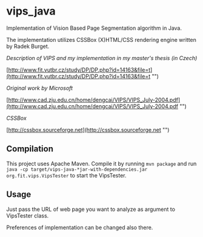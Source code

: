 vips_java
=============

Implementation of Vision Based Page Segmentation algorithm in Java. 

The implementation utilizes CSSBox (X)HTML/CSS rendering engine written
by Radek Burget.

*Description of VIPS and my implementation in my master's thesis (in Czech)*

[http://www.fit.vutbr.cz/study/DP/DP.php?id=14163&file=t](http://www.fit.vutbr.cz/study/DP/DP.php?id=14163&file=t "")

*Original work by Microsoft*

[http://www.cad.zju.edu.cn/home/dengcai/VIPS/VIPS_July-2004.pdf](http://www.cad.zju.edu.cn/home/dengcai/VIPS/VIPS_July-2004.pdf "")

*CSSBox*

[http://cssbox.sourceforge.net](http://cssbox.sourceforge.net "")

Compilation
-----------

This project uses Apache Maven. Compile it by running `mvn package` and run `java -cp target/vips-java-*jar-with-dependencies.jar org.fit.vips.VipsTester` to start the VipsTester.

Usage
-----

Just pass the URL of web page you want to analyze as argument to VipsTester class.

Preferences of implementation can be changed also there.


